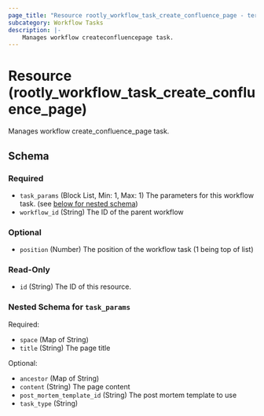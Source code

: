 ```yaml
---
page_title: "Resource rootly_workflow_task_create_confluence_page - terraform-provider-rootly"
subcategory: Workflow Tasks
description: |-
    Manages workflow createconfluencepage task.
---
```


# Resource (rootly_workflow_task_create_confluence_page)

Manages workflow create_confluence_page task.

<!-- schema generated by tfplugindocs -->
## Schema

### Required

- `task_params` (Block List, Min: 1, Max: 1) The parameters for this workflow task. (see [below for nested schema](#nestedblock--task_params))
- `workflow_id` (String) The ID of the parent workflow

### Optional

- `position` (Number) The position of the workflow task (1 being top of list)

### Read-Only

- `id` (String) The ID of this resource.

<a id="nestedblock--task_params"></a>
### Nested Schema for `task_params`

Required:

- `space` (Map of String)
- `title` (String) The page title

Optional:

- `ancestor` (Map of String)
- `content` (String) The page content
- `post_mortem_template_id` (String) The post mortem template to use
- `task_type` (String)

